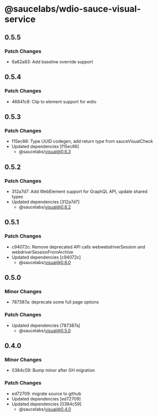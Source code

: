 # @saucelabs/wdio-sauce-visual-service

## 0.5.5

### Patch Changes

- 6a62a83: Add baseline override support

## 0.5.4

### Patch Changes

- 46841c8: Clip to element support for wdio

## 0.5.3

### Patch Changes

- f15ec66: Type UUID codegen, add return type from sauceVisualCheck
- Updated dependencies [f15ec66]
  - @saucelabs/visual@0.6.3

## 0.5.2

### Patch Changes

- 312a7d7: Add WebElement support for GraphQL API, update shared types
- Updated dependencies [312a7d7]
  - @saucelabs/visual@0.6.2

## 0.5.1

### Patch Changes

- c94072c: Remove deprecated API calls webwebdriverSession and webdriverSessionFromArchive
- Updated dependencies [c94072c]
  - @saucelabs/visual@0.6.0

## 0.5.0

### Minor Changes

- 787387a: deprecate some full page options

### Patch Changes

- Updated dependencies [787387a]
  - @saucelabs/visual@0.5.0

## 0.4.0

### Minor Changes

- 0384c59: Bump minor after GH migration

### Patch Changes

- ed72709: migrate source to github
- Updated dependencies [ed72709]
- Updated dependencies [0384c59]
  - @saucelabs/visual@0.4.0
